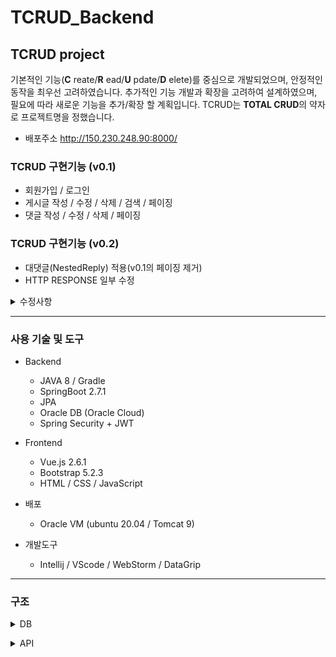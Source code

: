 # TCRUD_Backend

  

## TCRUD project

기본적인 기능(__C__ reate/__R__ ead/__U__ pdate/__D__ elete)를 중심으로 개발되었으며, 안정적인 동작을 최우선 고려하였습니다.
추가적인 기능 개발과 확장을 고려하여 설계하였으며, 필요에 따라 새로운 기능을 추가/확장 할 계획입니다.
TCRUD는 **TOTAL CRUD**의 약자로 프로젝트명을 정했습니다.

- 배포주소 http://150.230.248.90:8000/

  


### TCRUD 구현기능 (v0.1)

 - 회원가입 / 로그인 
 - 게시글 작성 / 수정 / 삭제 / 검색 / 페이징
 - 댓글 작성 / 수정 / 삭제 / 페이징
 

### TCRUD 구현기능 (v0.2)

- 대댓글(NestedReply) 적용(v0.1의 페이징 제거)
- HTTP RESPONSE 일부 수정
<details>
<summary>수정사항</summary>
<div markdown="1">
         
<p></p>
   
1. 대댓글 구현
   

<img src='https://github.com/supermo0n/supermo0n.github.io/assets/132265663/30b16e5c-e906-4807-a5f4-3436b6bc711f'>
<p></p>
<img src='https://github.com/supermo0n/supermo0n.github.io/assets/132265663/110eef3d-35f6-4d3f-aa9f-fd1048823c01'>

단순 댓글 기능에서 계층형 댓글 구현.
Reply Entity 수정 및 Front(Vue.js)에서 댓글 노출을 위한 옵션(hidden) 추가.
만약, 자식 댓글이 있는 댓글을 삭제할 경우 => hidden = 'Y'
👉 자식 댓글이 없는 경우 => 기존의 삭제 로직 수행
 기존 페이징 방식(Pageable)으론 제대로 된 페이징 구현이 어려움.
<p></p>👉 v0.3에서 페이징 재적용 위한 시도.

<p></p>

2. HTTP Response 일부 수정
<p></p>

<img src='https://github.com/supermo0n/supermo0n.github.io/assets/132265663/529e4bfc-ca8b-4592-ab98-4e46093687f1'>


이미 서비스 하고있는 여러 사이트에서 잘못된 로그인 시도를 하며 콘솔을 확인한 결과
HTTP STATUS를 노출시키지 않음.<p></p>
👉 일부 API 응답에 새로운 messageResponse를 이용, 상태+메세지를 함께 전송하는 방식을 적용
👉 URI 및 메소드 노출로 인한 보안우려를 낮출 가능성


<p></p>

3. CKEditor 적용

<img src='https://github.com/supermo0n/supermo0n.github.io/assets/132265663/a55fa8cc-a2f5-4439-bb17-41cba81a1def'>

기존 사용중이던 textarea 입력 폼 대신 CKEDITOR 적용. 
👉 CSS 문제가 일부 있음. 차후 수정 또는 다른 리치 에디터 적용 검토.
   

</div>
</details>


___
### 사용 기술 및 도구
 - Backend
	 - JAVA 8 / Gradle
	 - SpringBoot 2.7.1
	 - JPA
	 - Oracle DB (Oracle Cloud)
	 - Spring Security + JWT

 - Frontend
	 - Vue.js 2.6.1
	 - Bootstrap 5.2.3
	 - HTML / CSS / JavaScript
- 배포
	- Oracle VM (ubuntu 20.04 / Tomcat 9)
	
- 개발도구
	- Intellij / VScode / WebStorm / DataGrip
 
___
### 구조


<details>
<summary> DB</summary>
<div markdown="1">

<img src='https://github.com/supermo0n/supermo0n.github.io/assets/132265663/1c0e46e8-d361-43f8-8861-bf51ffed7a5a'>

<p></p>

#### COMMON(공통요소)
| 컬럼명 | 데이터 타입 | 조건 | 설명 |
|---|:---:|:---:|---|
| DELETE_YN | `VARCHAR2` | - | SOFT DELETE 스위치 | 
| INSERT_TIME | `TIMESTAMP` | - | 생성시간 STAMP | 
| UPDATE_TIME | `TIMESTAMP` | - | 수정시간 STAMP | 
| DELETE_TIME | `TIMESTAMP` | - | 삭제시간 STAMP | 

<br>

#### USER
| 컬럼명 | 데이터 타입 | 조건 | 설명 |
|---|:---:|---|---|
| ID | `NUMBER` | `PK` | USER 고유 ID (시퀀스) | 
| USERNAME | `VARCHAR2` | `unique` `not null` | 로그인 ID | 
| NICKNAME | `VARCHAR2` | `unique` `not null` | 닉네임 | 
| EMAIL | `VARCHAR2` | `unique` `not null` | EMAIL | 
| PASSWORD | `VARCHAR2` | `not null` | 비밀번호 | 

<br>

#### ROLE
| 컬럼명 | 데이터 타입 | 조건 | 설명 |
|---|:---:|---|---|
| ID | `NUMBER` | `PK` | ROLE 고유 ID (시퀀스) | 
| NAME | `VARCHAR2` | `not null` | ROLE(역할) | 

<br>

#### USER_ROLE
| 컬럼명 | 데이터 타입 | 조건 | 설명 |
|---|:---:|---|---|
| ID | `NUMBER` | `PK` | USER_ROLE 고유 ID (시퀀스) | 
| USER_ID | `NUMBER` | `FK` | ROLE을 부여할 USER 고유ID | 
| ROLE_ID | `NUMBER` | `FK` | 부여할 ROLE 고유ID | 

<br>

#### BOARD
| 컬럼명 | 데이터 타입 | 조건 | 설명 |
|---|:---:|---|---|
| ID | `NUMBER` | `PK` | BOARD 고유 ID (시퀀스) | 
| TITLE | `VARCHAR2` | `not null` | 제목 | 
| CONTENT | `CLOB` | `not null` | 내용 | 
| VIEWCNT | `NUMBER` | `unique` `not null` | 조회수 | 
| USER_ID | `NUMBER` | `FK` `not null` | 작성자 고유ID | 

<br>

#### REPLY
| 컬럼명 | 데이터 타입 | 조건 | 설명 | 비고 |
|---|:---:|---|---|---|
| ID | `NUMBER` | `PK` | REPLY 고유 ID (시퀀스) | 
| CONTENT | `VARCHAR2` | `not null` | 내용 | 
| USER_ID | `NUMBER` | `FK` `not null` | 작성자 고유ID | 
| BOARD_ID | `NUMBER` | `FK` `not null` | 해당 댓글의 게시글 고유ID | 
| PARENT_ID | `NUMBER` | `FK` `not null` | 해당 댓글이 대댓글인 경우<br> 부모 댓글의 고유ID | 
| HIDDEN | `VARCHAR2` | - | 해당 댓글에 자식(children) 댓글이 있을 경우 <br> HIDDEN 으로 삭제 처리(비노출) |v0.2에서 추가|

</div>
</details>

</div>
</details>

<p></p>
<details>
<summary> API</summary>


#### BOARD

| 기능 | method | URL | RETURN |
|---|:---:|---|---|
| 게시판 전체 조회 | `GET` | /board | 게시글 리스트(페이징) 목록 |
| 게시글 조회 | `GET` | /board/{id} | 게시글{id} 상세보기 페이지 
| 게시글 등록 | `POST` | /board/add-board | 게시글 등록 페이지 
| 게시글 수정 | `PUT` | /board/{id} | 게시글 수정 페이지
| 게시글 삭제 | `DELETE` | /board/{id} | 게시글 목록

<br>

#### REPLY
| 기능 | method | URL | RETURN |
|---|:---:|---|---|
| 게시글 댓글 조회 | `GET` | /board/{boardId}/reply | {boardId} 게시글의 댓글 목록 | 
| 댓글 등록 | `POST` | /board/{boardId}/reply | {boardId} 게시글의 댓글 목록 |
| 댓글 수정 | `PUT` | /board/{boardId}/reply/{replyId} | {boardId} 게시글의 댓글 목록 |
| 댓글 삭제 | `DELETE` | /board/{boardId}/reply/{replyId}  | {boardId} 게시글의 댓글 목록 |

<br>

#### USER
| 기능 | method | URL | RETURN |
|---|:---:|---|---|
| 회원가입 | `POST` | /auth/signup | 회원가입 성공여부 | 
| 로그인 | `POST` | /auth/signin | 로그인 성공시 → myProfile <br> 로그인 실패시 → message | 
| 회원정보 수정 전<br> 비밀번호 확인  | `POST` | /auth/matchpwd | 비밀번호 확인 성공 → 회원정보 수정 <br> 로그인 비밀번호 확인 실패 → message |
| 회원정보 수정 | `POST` | /auth/user/update | myProfile 페이지 |
| 회원 탈퇴 | `DELETE` | /auth/user/{userId} | 로그인 페이지 |
| 로그아웃 | - | - | LocalStorage JWT 삭제<br> 로그인 페이지 이동 | 

</div>
</details>

